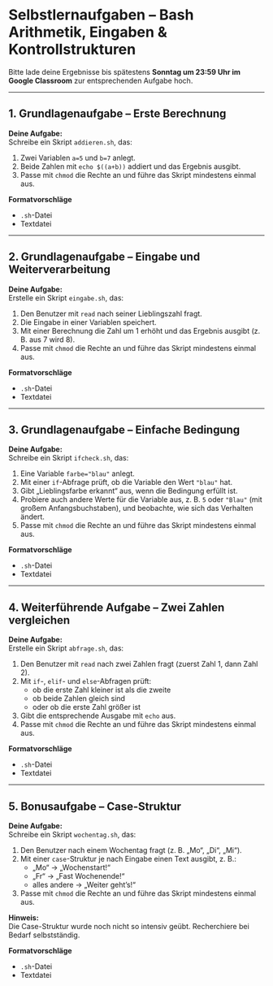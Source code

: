 # Selbstlernaufgaben – Bash Arithmetik, Eingaben & Kontrollstrukturen

Bitte lade deine Ergebnisse bis spätestens **Sonntag um 23:59 Uhr im Google Classroom** zur entsprechenden Aufgabe hoch.  

---

## 1. Grundlagenaufgabe – Erste Berechnung 

**Deine Aufgabe:**  
Schreibe ein Skript `addieren.sh`, das:  
1. Zwei Variablen `a=5` und `b=7` anlegt.  
2. Beide Zahlen mit `echo $((a+b))` addiert und das Ergebnis ausgibt.  
3. Passe mit `chmod` die Rechte an und führe das Skript mindestens einmal aus.  

**Formatvorschläge**  
- `.sh`-Datei  
- Textdatei  

---

## 2. Grundlagenaufgabe – Eingabe und Weiterverarbeitung

**Deine Aufgabe:**  
Erstelle ein Skript `eingabe.sh`, das:  
1. Den Benutzer mit `read` nach seiner Lieblingszahl fragt.  
2. Die Eingabe in einer Variablen speichert.  
3. Mit einer Berechnung die Zahl um 1 erhöht und das Ergebnis ausgibt (z. B. aus 7 wird 8).  
4. Passe mit `chmod` die Rechte an und führe das Skript mindestens einmal aus.  

**Formatvorschläge**  
- `.sh`-Datei  
- Textdatei  

---

## 3. Grundlagenaufgabe – Einfache Bedingung 

**Deine Aufgabe:**  
Schreibe ein Skript `ifcheck.sh`, das:  
1. Eine Variable `farbe="blau"` anlegt.  
2. Mit einer `if`-Abfrage prüft, ob die Variable den Wert `"blau"` hat.  
3. Gibt „Lieblingsfarbe erkannt“ aus, wenn die Bedingung erfüllt ist.  
4. Probiere auch andere Werte für die Variable aus, z. B. `5` oder `"Blau"` (mit großem Anfangsbuchstaben), und beobachte, wie sich das Verhalten ändert.  
5. Passe mit `chmod` die Rechte an und führe das Skript mindestens einmal aus.  

**Formatvorschläge**  
- `.sh`-Datei  
- Textdatei  

---

## 4. Weiterführende Aufgabe – Zwei Zahlen vergleichen

**Deine Aufgabe:**  
Erstelle ein Skript `abfrage.sh`, das:  
1. Den Benutzer mit `read` nach zwei Zahlen fragt (zuerst Zahl 1, dann Zahl 2).  
2. Mit `if`-, `elif`- und `else`-Abfragen prüft:  
   - ob die erste Zahl kleiner ist als die zweite  
   - ob beide Zahlen gleich sind  
   - oder ob die erste Zahl größer ist  
3. Gibt die entsprechende Ausgabe mit `echo` aus.  
4. Passe mit `chmod` die Rechte an und führe das Skript mindestens einmal aus.  

**Formatvorschläge**  
- `.sh`-Datei  
- Textdatei  

---

## 5. Bonusaufgabe – Case-Struktur

**Deine Aufgabe:**  
Schreibe ein Skript `wochentag.sh`, das:  
1. Den Benutzer nach einem Wochentag fragt (z. B. „Mo“, „Di“, „Mi“).  
2. Mit einer `case`-Struktur je nach Eingabe einen Text ausgibt, z. B.:  
   - „Mo“ → „Wochenstart!“  
   - „Fr“ → „Fast Wochenende!“  
   - alles andere → „Weiter geht’s!“  
3. Passe mit `chmod` die Rechte an und führe das Skript mindestens einmal aus.  

**Hinweis:**  
Die Case-Struktur wurde noch nicht so intensiv geübt. Recherchiere bei Bedarf selbstständig.  

**Formatvorschläge**  
- `.sh`-Datei  
- Textdatei  
